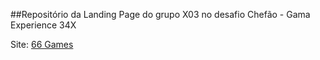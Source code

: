 ##Repositório da Landing Page do grupo X03 no desafio Chefão - Gama Experience 34X

Site: [66 Games](https://66games.netlify.app/)


